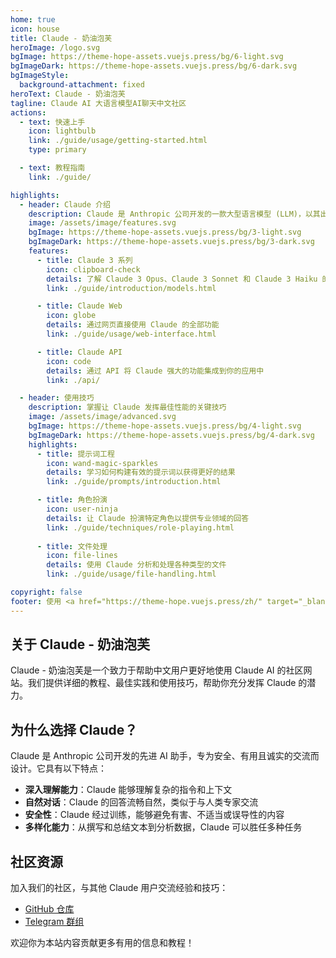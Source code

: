 ```yaml
---
home: true
icon: house
title: Claude - 奶油泡芙
heroImage: /logo.svg
bgImage: https://theme-hope-assets.vuejs.press/bg/6-light.svg
bgImageDark: https://theme-hope-assets.vuejs.press/bg/6-dark.svg
bgImageStyle:
  background-attachment: fixed
heroText: Claude - 奶油泡芙
tagline: Claude AI 大语言模型AI聊天中文社区
actions:
  - text: 快速上手
    icon: lightbulb
    link: ./guide/usage/getting-started.html
    type: primary

  - text: 教程指南
    link: ./guide/

highlights:
  - header: Claude 介绍
    description: Claude 是 Anthropic 公司开发的一款大型语言模型 (LLM)，以其出色的安全性、有用性和无害性著称
    image: /assets/image/features.svg
    bgImage: https://theme-hope-assets.vuejs.press/bg/3-light.svg
    bgImageDark: https://theme-hope-assets.vuejs.press/bg/3-dark.svg
    features:
      - title: Claude 3 系列
        icon: clipboard-check
        details: 了解 Claude 3 Opus、Claude 3 Sonnet 和 Claude 3 Haiku 的特点和差异
        link: ./guide/introduction/models.html

      - title: Claude Web
        icon: globe
        details: 通过网页直接使用 Claude 的全部功能
        link: ./guide/usage/web-interface.html

      - title: Claude API
        icon: code
        details: 通过 API 将 Claude 强大的功能集成到你的应用中
        link: ./api/

  - header: 使用技巧
    description: 掌握让 Claude 发挥最佳性能的关键技巧
    image: /assets/image/advanced.svg
    bgImage: https://theme-hope-assets.vuejs.press/bg/4-light.svg
    bgImageDark: https://theme-hope-assets.vuejs.press/bg/4-dark.svg
    highlights:
      - title: 提示词工程
        icon: wand-magic-sparkles
        details: 学习如何构建有效的提示词以获得更好的结果
        link: ./guide/prompts/introduction.html

      - title: 角色扮演
        icon: user-ninja
        details: 让 Claude 扮演特定角色以提供专业领域的回答
        link: ./guide/techniques/role-playing.html
      
      - title: 文件处理
        icon: file-lines
        details: 使用 Claude 分析和处理各种类型的文件
        link: ./guide/usage/file-handling.html

copyright: false
footer: 使用 <a href="https://theme-hope.vuejs.press/zh/" target="_blank">VuePress Theme Hope</a> 主题 | MIT 协议
---
```


## 关于 Claude - 奶油泡芙

Claude - 奶油泡芙是一个致力于帮助中文用户更好地使用 Claude AI 的社区网站。我们提供详细的教程、最佳实践和使用技巧，帮助你充分发挥 Claude 的潜力。

## 为什么选择 Claude？

Claude 是 Anthropic 公司开发的先进 AI 助手，专为安全、有用且诚实的交流而设计。它具有以下特点：

- **深入理解能力**：Claude 能够理解复杂的指令和上下文
- **自然对话**：Claude 的回答流畅自然，类似于与人类专家交流
- **安全性**：Claude 经过训练，能够避免有害、不适当或误导性的内容
- **多样化能力**：从撰写和总结文本到分析数据，Claude 可以胜任多种任务

## 社区资源

加入我们的社区，与其他 Claude 用户交流经验和技巧：

- [GitHub 仓库](https://github.com/claude-icu/claude-icu)
- [Telegram 群组](https://t.me/claude_zh)

欢迎你为本站内容贡献更多有用的信息和教程！